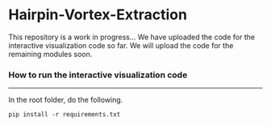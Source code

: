 # Hairpin-Vortex-Extraction
This repository is a work in progress...
We have uploaded the code for the interactive visualization code so far. We will upload the code for the remaining modules soon.

### How to run the interactive visualization code
---
In the root folder, do the following.
```
pip install -r requirements.txt
```
